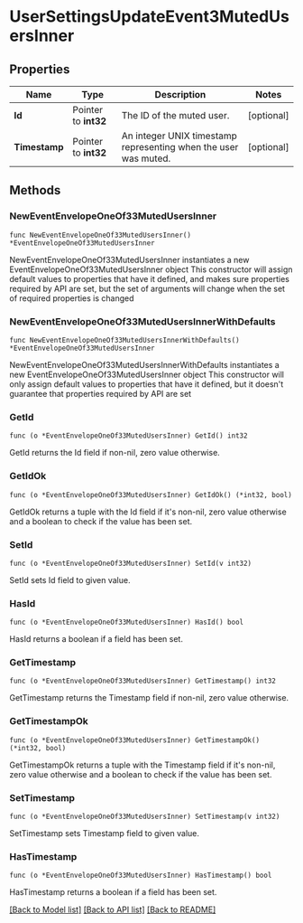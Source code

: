 # UserSettingsUpdateEvent3MutedUsersInner

## Properties

Name | Type | Description | Notes
------------ | ------------- | ------------- | -------------
**Id** | Pointer to **int32** | The ID of the muted user.  | [optional] 
**Timestamp** | Pointer to **int32** | An integer UNIX timestamp representing when the user was muted.  | [optional] 

## Methods

### NewEventEnvelopeOneOf33MutedUsersInner

`func NewEventEnvelopeOneOf33MutedUsersInner() *EventEnvelopeOneOf33MutedUsersInner`

NewEventEnvelopeOneOf33MutedUsersInner instantiates a new EventEnvelopeOneOf33MutedUsersInner object
This constructor will assign default values to properties that have it defined,
and makes sure properties required by API are set, but the set of arguments
will change when the set of required properties is changed

### NewEventEnvelopeOneOf33MutedUsersInnerWithDefaults

`func NewEventEnvelopeOneOf33MutedUsersInnerWithDefaults() *EventEnvelopeOneOf33MutedUsersInner`

NewEventEnvelopeOneOf33MutedUsersInnerWithDefaults instantiates a new EventEnvelopeOneOf33MutedUsersInner object
This constructor will only assign default values to properties that have it defined,
but it doesn't guarantee that properties required by API are set

### GetId

`func (o *EventEnvelopeOneOf33MutedUsersInner) GetId() int32`

GetId returns the Id field if non-nil, zero value otherwise.

### GetIdOk

`func (o *EventEnvelopeOneOf33MutedUsersInner) GetIdOk() (*int32, bool)`

GetIdOk returns a tuple with the Id field if it's non-nil, zero value otherwise
and a boolean to check if the value has been set.

### SetId

`func (o *EventEnvelopeOneOf33MutedUsersInner) SetId(v int32)`

SetId sets Id field to given value.

### HasId

`func (o *EventEnvelopeOneOf33MutedUsersInner) HasId() bool`

HasId returns a boolean if a field has been set.

### GetTimestamp

`func (o *EventEnvelopeOneOf33MutedUsersInner) GetTimestamp() int32`

GetTimestamp returns the Timestamp field if non-nil, zero value otherwise.

### GetTimestampOk

`func (o *EventEnvelopeOneOf33MutedUsersInner) GetTimestampOk() (*int32, bool)`

GetTimestampOk returns a tuple with the Timestamp field if it's non-nil, zero value otherwise
and a boolean to check if the value has been set.

### SetTimestamp

`func (o *EventEnvelopeOneOf33MutedUsersInner) SetTimestamp(v int32)`

SetTimestamp sets Timestamp field to given value.

### HasTimestamp

`func (o *EventEnvelopeOneOf33MutedUsersInner) HasTimestamp() bool`

HasTimestamp returns a boolean if a field has been set.


[[Back to Model list]](../README.md#documentation-for-models) [[Back to API list]](../README.md#documentation-for-api-endpoints) [[Back to README]](../README.md)


